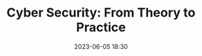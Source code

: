 ---
title: 'Cyber Security: From Theory to Practice'
date: 2023-06-05 18:30
link: /events/security
image: /images/event_header/security.jpg

location: JKU Linz, Open Innovation Center
description: Join us at JKU on June 5th, starting at 18:30, for an exciting evening dedicated to the fascinating world of Cyber Security. Our event is hosted at and in cooperation with the LIT - Open Innovation Center and aims to bridge the gap between theoretical concepts and practical applications.

    We have lined up three insightful talks, each lasting approximately 20 minutes, that will provide you with valuable insights into different aspects of Cyber Security.*

    Professor Rass, a renowned expert in the field, will kick off the evening by shedding light on the theoretical foundations of cyber security and sharing the latest advancements in research. Discover how theoretical concepts underpin the security measures we rely on in our digital world.

    Next, Tobias Höller, the chairman of SIGFLAG, will take the stage to introduce the audience to Capture the Flag (CTF) competitions. Explore the exciting world of CTFs, where participants engage in thrilling challenges to test their cyber security skills. Discover the practical applications of CTFs and how they contribute to developing expertise in the field.

    Lastly, Martin Dallinger, a student and computer-science enthusiast, will share his unique perspective on the topic. Drawing from his personal experiences and passion for cybersecurity, Martin will delve into the intriguing differences between Hacking Competitions and real-world work in security operations centers with critical infrastructure. Expect an engaging talk filled with interesting insights, unexpected challenges, and thought-provoking anecdotes.

    Whether you are a student, professional, or simply curious about cybersecurity, this event promises to offer valuable knowledge and inspiration. Join us for an evening of informative talks, engaging discussions, and networking opportunities with like-minded individuals.

    *Topics may be subject to change
register_link: https://pretix.eu/0xa/security/
---